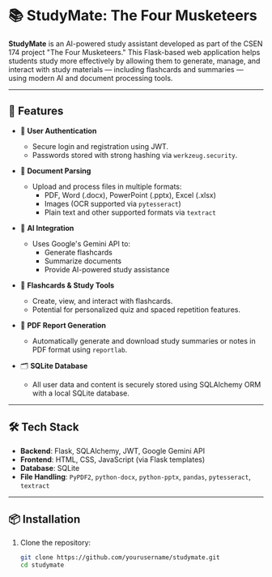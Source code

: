 # 📚 StudyMate: The Four Musketeers

**StudyMate** is an AI-powered study assistant developed as part of the CSEN 174 project "The Four Musketeers." This Flask-based web application helps students study more effectively by allowing them to generate, manage, and interact with study materials — including flashcards and summaries — using modern AI and document processing tools.

---

## 🚀 Features

- 🔐 **User Authentication**
  - Secure login and registration using JWT.
  - Passwords stored with strong hashing via `werkzeug.security`.

- 📄 **Document Parsing**
  - Upload and process files in multiple formats:
    - PDF, Word (.docx), PowerPoint (.pptx), Excel (.xlsx)
    - Images (OCR supported via `pytesseract`)
    - Plain text and other supported formats via `textract`

- 🤖 **AI Integration**
  - Uses Google's Gemini API to:
    - Generate flashcards
    - Summarize documents
    - Provide AI-powered study assistance

- 🧠 **Flashcards & Study Tools**
  - Create, view, and interact with flashcards.
  - Potential for personalized quiz and spaced repetition features.

- 🧾 **PDF Report Generation**
  - Automatically generate and download study summaries or notes in PDF format using `reportlab`.

- 🗂️ **SQLite Database**
  - All user data and content is securely stored using SQLAlchemy ORM with a local SQLite database.

---

## 🛠 Tech Stack

- **Backend**: Flask, SQLAlchemy, JWT, Google Gemini API
- **Frontend**: HTML, CSS, JavaScript (via Flask templates)
- **Database**: SQLite
- **File Handling**: `PyPDF2`, `python-docx`, `python-pptx`, `pandas`, `pytesseract`, `textract`

---

## 📦 Installation

1. Clone the repository:

   ```bash
   git clone https://github.com/yourusername/studymate.git
   cd studymate
